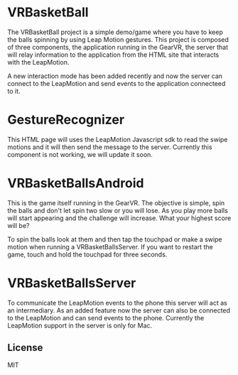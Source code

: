 VRBasketBall
============

The VRBasketBall project is a simple demo/game where you have to keep the balls spinning by using Leap Motion gestures. This project is composed of three components, the application running in the GearVR, the server that will relay information to the application from the HTML site that interacts with the LeapMotion. 

A new interaction mode has been added recently and now the server can connect to the LeapMotion and send events to the application connecteed to it.

# GestureRecognizer
This HTML page will uses the LeapMotion Javascript sdk to read the swipe motions and it will then send the message to the server. Currently this component is not working, we will update it soon.

# VRBasketBallsAndroid
This is the game itself running in the GearVR. The objective is simple, spin the balls and don't let spin two slow or you will lose. As you play more balls will start appearing and the challenge will increase. What your highest score will be?

To spin the balls look at them and then tap the touchpad or make a swipe motion when running a VRBasketBallsServer. If you want to restart the game, touch and hold the touchpad for three seconds.

# VRBasketBallsServer
To communicate the LeapMotion events to the phone this server will act as an intermediary. As an added feature now the server can also be connected to the LeapMotion and can send events to the phone. Currently the LeapMotion support in the server is only for Mac.

## License
MIT
